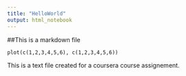 ```yaml
---
title: "HelloWorld"
output: html_notebook
---
```


##This is a markdown file

```{r}
plot(c(1,2,3,4,5,6), c(1,2,3,4,5,6))
```

This is a text file created for a coursera course assignement.
